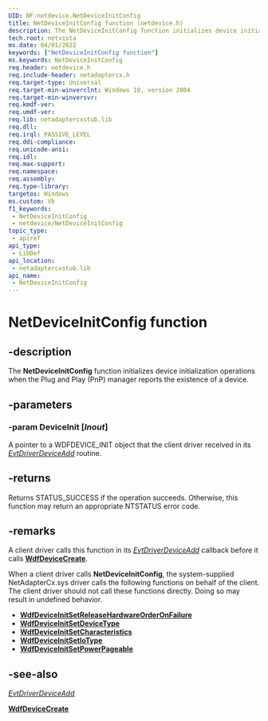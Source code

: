 ```yaml
---
UID: NF:netdevice.NetDeviceInitConfig
title: NetDeviceInitConfig function (netdevice.h)
description: The NetDeviceInitConfig function initializes device initialization operations when the Plug and Play (PnP) manager reports the existence of a device.
tech.root: netvista
ms.date: 04/01/2022
keywords: ["NetDeviceInitConfig function"]
ms.keywords: NetDeviceInitConfig
req.header: netdevice.h
req.include-header: netadaptercx.h 
req.target-type: Universal
req.target-min-winverclnt: Windows 10, version 2004
req.target-min-winversvr: 
req.kmdf-ver: 
req.umdf-ver: 
req.lib: netadaptercxstub.lib
req.dll: 
req.irql: PASSIVE_LEVEL
req.ddi-compliance: 
req.unicode-ansi: 
req.idl: 
req.max-support: 
req.namespace: 
req.assembly: 
req.type-library: 
targetos: Windows
ms.custom: Vb
f1_keywords:
 - NetDeviceInitConfig
 - netdevice/NetDeviceInitConfig
topic_type:
 - apiref
api_type:
 - LibDef
api_location:
 - netadaptercxstub.lib
api_name:
 - NetDeviceInitConfig
---
```


# NetDeviceInitConfig function


## -description

The **NetDeviceInitConfig** function initializes device initialization operations when the Plug and Play (PnP) manager reports the existence of a device.

## -parameters

### -param DeviceInit [_Inout_]

A pointer to a WDFDEVICE_INIT object that the client driver received in its [*EvtDriverDeviceAdd*](../wdfdriver/nc-wdfdriver-evt_wdf_driver_device_add.md) routine.

## -returns

Returns STATUS_SUCCESS if the operation succeeds. Otherwise, this function may return an appropriate NTSTATUS error code.

## -remarks

A client driver calls this function in its [*EvtDriverDeviceAdd*](../wdfdriver/nc-wdfdriver-evt_wdf_driver_device_add.md) callback before it calls [**WdfDeviceCreate**](../wdfdevice/nf-wdfdevice-wdfdevicecreate.md).

When a client driver calls **NetDeviceInitConfig**, the system-supplied NetAdapterCx.sys driver calls the following functions on behalf of the client. The client driver should not call these functions directly. Doing so may result in undefined behavior.

- [**WdfDeviceInitSetReleaseHardwareOrderOnFailure**](../wdfdevice/nf-wdfdevice-wdfdeviceinitsetreleasehardwareorderonfailure.md)
- [**WdfDeviceInitSetDeviceType**](../wdfdevice/nf-wdfdevice-wdfdeviceinitsetdevicetype.md)
- [**WdfDeviceInitSetCharacteristics**](../wdfdevice/nf-wdfdevice-wdfdeviceinitsetcharacteristics.md)
- [**WdfDeviceInitSetIoType**](../wdfdevice/nf-wdfdevice-wdfdeviceinitsetiotype.md)
- [**WdfDeviceInitSetPowerPageable**](../wdfdevice/nf-wdfdevice-wdfdeviceinitsetpowerpageable.md)

## -see-also

[*EvtDriverDeviceAdd*](../wdfdriver/nc-wdfdriver-evt_wdf_driver_device_add.md)

[**WdfDeviceCreate**](../wdfdevice/nf-wdfdevice-wdfdevicecreate.md)

